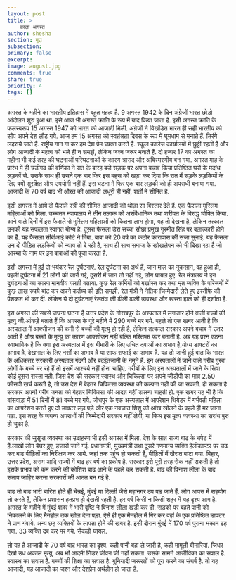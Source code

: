 ```yaml
---
layout: post
title: >
    काला अगस्त
author: shesha
section: मुद्दा
subsection:
primary: false
excerpt:
image: august.jpg
comments: true
share: true
priority: 4
tags: []
---
```


अगस्त के महीने का भारतीय इतिहास में बहुत महत्व है. 9 अगस्त 1942 के दिन अंग्रेजों भारत छोड़ो आंदोलन शुरु हुआ था. इसे आज भी अगस्त क्रांति के रूप में याद किया जाता है. इसी अगस्त क्रांति के फलस्वरूप 15 अगस्त 1947 को भारत को आजादी मिली. अंग्रेजों ने विखंडित भारत ही सही भारतीय को सौंप अपने देश लौट गये. आज हम 15 अगस्त को स्वतंत्रता दिवस के रूप में घूमधाम से मनाते हैं. तिरंगे लहराये जाते हैं. राष्ट्रीय गान गा कर हम देश प्रेम च्यक्त करते हैं. स्कूल कालेज कार्यालयों में छुट्टी रहती है और लोग आजादी के महत्व को भले ही न समझें, लेकिन जश्न जरूर मनाते हैं. दो हजार 17 का अगस्त का महीना भी कई तरह की घटनाओं परिघटनाओं के कारण त्रासद और अविस्मरणीय बन गया. अगस्त माह के प्रारंभ में ही चंडीगढ की वर्णिका ने रात के बारह बजे सड़क पर अपना बचाव किया प्रतिष्ठित घरों के मदांध लड़कों से. उसके साथ ही उसने एक बार फिर इस बहस को खड़ा कर दिया कि रात में सड़के लड़​कियों के लिए क्यों सुरक्षित औश्र उपयोगी नहीं हैं. इस घटना में फिर एक बार लड़की को ही अपराधी बनाया गया. आजादी के 70 वर्ष बाद भी औरत की आजादी अधूरी ही नहीं, शर्तों में सीमित है.

इसी अगस्त में आये दो फैसले स्त्री की सीमित आजादी को थोड़ा सा बिस्तार देते हैं. एक फैसला मुस्लिम महिलाओं को मिला. उच्चतम न्यायालय ने तीन तलाक को असंवैधानिक तथा शरीयत के विरुद्ध घोषित किया. आने वाले दिनों में इस फैसले से मुस्लिम महिलाओं को कितना लाभ होगा, यह तो देखना है, लेकिन तत्काल उनकी यह सफलता स्वागत योग्य है. दूसरा फैसला डेरा सच्चा सौछा प्रमुख गुरमीत सिंह पर बलात्कारी होने का है. यह फैसला सीबीआई कोर्ट ने दिया. बाबा को 20 वर्ष का कठोर कारावास की सजा सुनाई. यह फैसला उन दो पीड़ित लड़कियों को न्याय तो दे रही है, साथ ही साथ समाज के खोखलेपन को भी दिखा रहा है जो आस्था के नाम पर इन बाबाओं की पूजा करता है.

इसी अगस्त में हुई दो भयंकर रेल दुर्घटनाएं. रेल दुर्घटना का अर्थ हैं, जान माल का नुकसान, वह हुआ ही, पहली दुर्घटना में 21 लोगों की जानें गई, दूसरी में जान तो नहीं गई, लोग घायल हुए. रेल मंत्रालय ने इन दुर्घटनाओं का कारण मानवीय गलती बताया. कुछ रेल कर्मियों को बर्खास्त कर तथा मृत व्यक्ति के परिजनों में कुछ लाख रुपये बांट कर अपने कर्तव्य की इति समझी. रेल मंत्री ने नैतिक जिम्मेदारी लेते हुए इस्तीफे की पेशकश भी कर दी. लेकिन ये दो दुर्घटनाएं रेलतंत्र की ढीली ढाली व्यवस्था और खस्ता हाल को ही दर्शाता है.

इस अगस्त की सबसे जघन्य घटना है उत्तर प्रदेश के गोरखपुर के अस्पताल में लगातार होने वाली बच्चों की मृत्यु की.आंकड़े बताते हैं कि अगस्त के पूरे महीने में 290 बच्चे मर गये. पहले तो एक खबर आती है कि अस्पताल में आक्सीजन की कमी से बच्चों की मृत्यु हो रही है, लेकिन तत्काल सरकार अपने बचाव में उतर आती है औश्र बच्चों के मृत्यु का कारण आक्सीजन नहीं बल्कि मस्तिष्क ज्वर बताती है. अब यह प्रश्न उठना स्वाभाविक है कि क्या इस अस्पताल में इस बीमारी के लिए उचित दवाओं का अभाव है,योग्य डाक्टरों का अभाव है, देखभाल के लिए नर्सों का अभाव है या साफ सफाई का अभाव है. यह तो जानी हुई बात कि भारत के अधिकतर सरकारी अस्पताल गंदगी और बदइंतजामी के नमूने हैं. इन अस्पतालों में जाने वाले गरीब गुरबा लोगों के बच्चे मर रहे हैं तो इसमें आश्चर्य नहीं होना चाहिए. गरीबों के लिए इन अस्पतालों में जाने के सिवा कोई दूसरा रास्ता नही. जिस देश की सरकार स्वास्थ और चिकित्सा पर अपने जीडीपी का मात्र 2.50 फीसदी खर्च करती है, तो उस देश में बेहतर चिकित्सा व्यवस्था की कल्पना नहीं की जा सकती. हो सकता है सरकार अपनी गरीब जनता को बेहतर चिकित्सा की आदत नहीं डालना चाहती हो. एक खबर यह भी है कि बांसवाड़ा में 51 दिनों में 81 बच्चे मर गये. जोधपुर के एक अस्पताल में आपरेशन थियेटर में गर्भवती महिला का आपरेशन करते हुए दो डाक्टर लड़ पड़े और एक नवजात शिशु को आंख खोलने के पहले ही मर जाना पड़ा. इस तरह के जघन्य अपराधों की जिम्मेदारी सरकार नहीं लेगी, या फिश्र इस मृत्य व्यवस्था का सरांध षुरु हो चुका है.

सरकार की सुसुप्त व्यवस्था का उदाहरण भी इसी अगस्त में मिला. देश के सात राज्य बाढ के चपेट में हैं.लाखों लोग बेघर हुए, हजारों जानें गई. प्रधानमंत्री, मुख्यमंत्री तथा दूसरे गणमान्य व्यक्ति हेलीकाप्टर पर चढ कर बाढ पीड़ितों का निरीक्षण कर आये. जहां तक पहुंच हो सकती है, पीड़ितों में खैरात बांटा गया. बिहार, उत्तर प्रदेश, असम आदि राज्यों में बाढ हर वर्ष का प्रकोप है. सरकार इसे पूरी तरह रोक नहीं सकती है तो इसके प्रभाव को कम करने की कोशिश बाढ आने के पहले कर सकती है. बांढ की विनाश लीला के बाद संताप जाहिर करना सरकारों की आदत बन गई है.

बाढ तो बाढ भारी बारिश होते ही चेन्नई, मुंबई या दिल्ली जैसे महानगर ठप पड़ जाते हैं. लोग आपस में सहयोग तो करते हैं, लेकिन प्रशासन हतप्रभ हो देखती रहती है. हर वर्ष किसी न किसी शहर में यह दृश्य आम है. अगस्त के महीने में मुंबई शहर में भारी वृष्टि ने विनाश लीला खड़ी कर दी. सड़कों पर बहते पानी को निकालने के लिए मैनहोल तक खोल देना पड़ा. ऐसे ही एक मैनहोल में गिर कर वहां के एक प्रतिष्ठित डाक्टर ने प्राण गंवाये. अन्य छह व्यक्तियों के लापता होने की खबर है. इसी दौरान मुंबई में 170 वर्ष पुराना मकान ढह गया. 33 व्यक्ति दब कर मर गये. सैकड़ों घायल.

तो यह है आजादी के 70 वर्ष बाद भारत का दृश्य. कही पानी बहा ले जारी है, कही मामूली बीमारियां. जिधर देखो उध अकाल मृत्यु. अब भी आदमी निडर जीवन जी नहीं सकता. उसके सामने आजीविका का सवाल है. स्वास्थ का सवाल है. बच्चों की शिक्षा का सवाल है. बुनियादी जरूरतों को पूरा करने का संघर्ष है. तो यह आजादी, यह आजादी का जश्न और देशप्रेम अर्थहीन हो जाता है.
